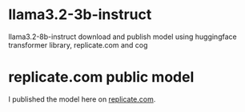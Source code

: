 # llama3.2-3b-instruct
llama3.2-8b-instruct download and publish model using huggingface transformer library, replicate.com and cog

# replicate.com public model
I published the model here on [replicate.com](https://replicate.com/qubit999/llama3.2-3b-instruct).